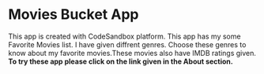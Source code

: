 # Movies Bucket App
This app is created with CodeSandbox platform. This app has my some Favorite Movies list. I have given diffrent genres.
Choose these genres to know about my favorite movies.These movies also have IMDB ratings given.<br>
<b>To try these app please click on the link given in the About section. </b>
